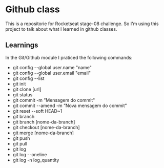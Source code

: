 
# Github class

This is a repositorie for Rocketseat stage-08 challenge. So I'm using this project to talk about what I learned in github classes.






## Learnings
In the Git/Github module I praticed the following commands:

- git config --global user.name "name"
- git config --global user.email "email"
- git config --list
- git init
- git clone [url]
- git status
- git commit -m ”Mensagem do commit"
- git commit --amend -m ”Nova mensagem do commit”
- git reset --soft HEAD~1
- git branch
- git branch [nome-da-branch]
- git checkout [nome-da-branch]
- git merge [nome-da-branch]
- git push
- git pull
- git log
- git log --oneline
- git log -n log_quantity
